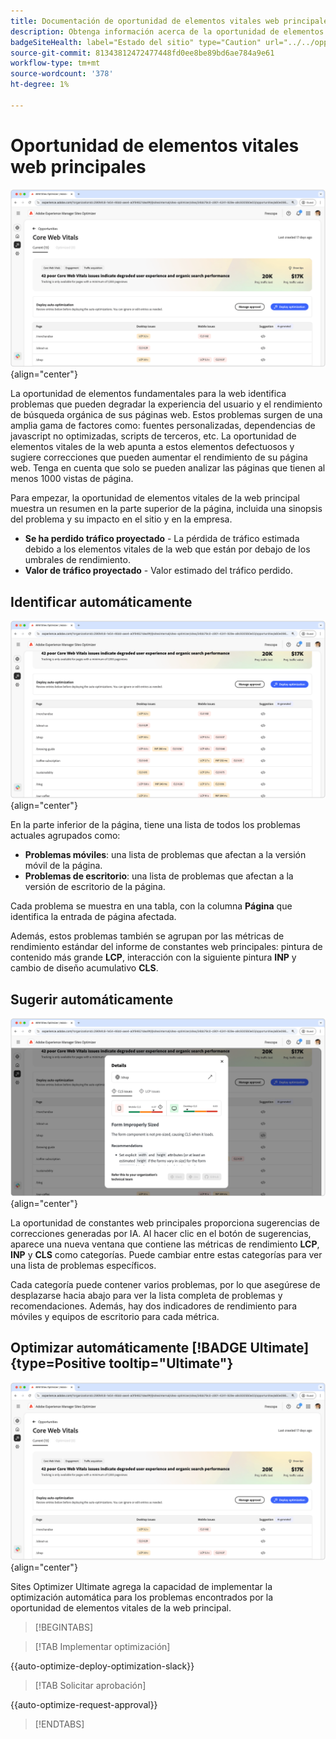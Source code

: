 ```yaml
---
title: Documentación de oportunidad de elementos vitales web principales
description: Obtenga información acerca de la oportunidad de elementos vitales de la web y cómo utilizarla para mejorar la adquisición de tráfico.
badgeSiteHealth: label="Estado del sitio" type="Caution" url="../../opportunity-types/site-health.md" tooltip="Estado del sitio"
source-git-commit: 81343812472477448fd0ee8be89bd6ae784a9e61
workflow-type: tm+mt
source-wordcount: '378'
ht-degree: 1%

---
```



# Oportunidad de elementos vitales web principales

![oportunidad de elementos vitales de la web principal](./assets/core-web-vitals/hero.png){align="center"}

La oportunidad de elementos fundamentales para la web identifica problemas que pueden degradar la experiencia del usuario y el rendimiento de búsqueda orgánica de sus páginas web. Estos problemas surgen de una amplia gama de factores como: fuentes personalizadas, dependencias de javascript no optimizadas, scripts de terceros, etc. La oportunidad de elementos vitales de la web apunta a estos elementos defectuosos y sugiere correcciones que pueden aumentar el rendimiento de su página web. Tenga en cuenta que solo se pueden analizar las páginas que tienen al menos 1000 vistas de página.

Para empezar, la oportunidad de elementos vitales de la web principal muestra un resumen en la parte superior de la página, incluida una sinopsis del problema y su impacto en el sitio y en la empresa.

* **Se ha perdido tráfico proyectado** - La pérdida de tráfico estimada debido a los elementos vitales de la web que están por debajo de los umbrales de rendimiento.
* **Valor de tráfico proyectado** - Valor estimado del tráfico perdido.

## Identificar automáticamente

![Identificar automáticamente los elementos vitales de la web principal](./assets/core-web-vitals/auto-identify.png){align="center"}

En la parte inferior de la página, tiene una lista de todos los problemas actuales agrupados como:

* **Problemas móviles**: una lista de problemas que afectan a la versión móvil de la página.
* **Problemas de escritorio**: una lista de problemas que afectan a la versión de escritorio de la página.

Cada problema se muestra en una tabla, con la columna **Página** que identifica la entrada de página afectada.

Además, estos problemas también se agrupan por las métricas de rendimiento estándar del informe de constantes web principales: pintura de contenido más grande **LCP**, interacción con la siguiente pintura **INP** y cambio de diseño acumulativo **CLS**.

## Sugerir automáticamente

![Sugerir automáticamente la oportunidad de elementos vitales de la web](./assets/core-web-vitals/auto-suggest.png){align="center"}

La oportunidad de constantes web principales proporciona sugerencias de correcciones generadas por IA. Al hacer clic en el botón de sugerencias, aparece una nueva ventana que contiene las métricas de rendimiento **LCP**, **INP** y **CLS** como categorías. Puede cambiar entre estas categorías para ver una lista de problemas específicos.

Cada categoría puede contener varios problemas, por lo que asegúrese de desplazarse hacia abajo para ver la lista completa de problemas y recomendaciones.  Además, hay dos indicadores de rendimiento para móviles y equipos de escritorio para cada métrica.

## Optimizar automáticamente [!BADGE Ultimate]{type=Positive tooltip="Ultimate"}


![Oportunidad de optimizar automáticamente los elementos vitales de la web principal](./assets/core-web-vitals/auto-optimize.png){align="center"}

Sites Optimizer Ultimate agrega la capacidad de implementar la optimización automática para los problemas encontrados por la oportunidad de elementos vitales de la web principal. <!--- TBD-need more in-depth and opportunity specific information here. What does the auto-optimization do?-->

>[!BEGINTABS]

>[!TAB Implementar optimización]

{{auto-optimize-deploy-optimization-slack}}

>[!TAB Solicitar aprobación]

{{auto-optimize-request-approval}}

>[!ENDTABS]

